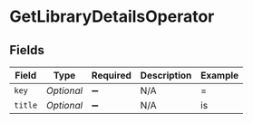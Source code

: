 # GetLibraryDetailsOperator


## Fields

| Field              | Type               | Required           | Description        | Example            |
| ------------------ | ------------------ | ------------------ | ------------------ | ------------------ |
| `key`              | *Optional<String>* | :heavy_minus_sign: | N/A                | =                  |
| `title`            | *Optional<String>* | :heavy_minus_sign: | N/A                | is                 |